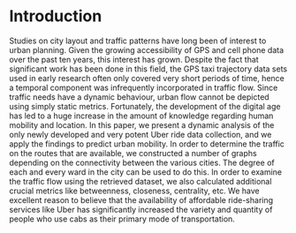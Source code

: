 # Introduction
Studies on city layout and traffic patterns have long been of interest to urban planning. Given the growing accessibility of GPS and cell phone data over the past ten years, this interest has grown. Despite the fact that significant work has been done in this field, the GPS taxi trajectory data sets used in early research often only covered very short periods of time, hence a temporal component was infrequently incorporated in traffic flow. Since traffic needs have a dynamic behaviour, urban flow cannot be depicted using simply static metrics. Fortunately, the development of the digital age has led to a huge increase in the amount of knowledge regarding human mobility and location. In this paper, we present a dynamic analysis of the only newly developed and very potent Uber ride data collection, and we apply the findings to predict urban mobility. In order to determine the traffic on the routes that are available, we constructed a number of graphs depending on the connectivity between the various cities. The degree of each and every ward in the city can be used to do this. In order to examine the traffic flow using the retrieved dataset, we also calculated additional crucial metrics like betweenness, closeness, centrality, etc. We have excellent reason to believe that the availability of affordable ride-sharing services like Uber has significantly increased the variety and quantity of people who use cabs as their primary mode of transportation.
